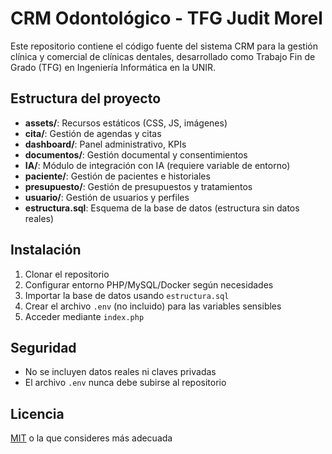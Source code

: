 # CRM Odontológico - TFG Judit Morel

Este repositorio contiene el código fuente del sistema CRM para la gestión clínica y comercial de clínicas dentales, desarrollado como Trabajo Fin de Grado (TFG) en Ingeniería Informática en la UNIR.

## Estructura del proyecto

- **assets/**: Recursos estáticos (CSS, JS, imágenes)
- **cita/**: Gestión de agendas y citas
- **dashboard/**: Panel administrativo, KPIs
- **documentos/**: Gestión documental y consentimientos
- **IA/**: Módulo de integración con IA (requiere variable de entorno)
- **paciente/**: Gestión de pacientes e historiales
- **presupuesto/**: Gestión de presupuestos y tratamientos
- **usuario/**: Gestión de usuarios y perfiles
- **estructura.sql**: Esquema de la base de datos (estructura sin datos reales)

## Instalación

1. Clonar el repositorio
2. Configurar entorno PHP/MySQL/Docker según necesidades
3. Importar la base de datos usando `estructura.sql`
4. Crear el archivo `.env` (no incluido) para las variables sensibles
5. Acceder mediante `index.php`

## Seguridad

- No se incluyen datos reales ni claves privadas
- El archivo `.env` nunca debe subirse al repositorio

## Licencia

[MIT](LICENSE) o la que consideres más adecuada
